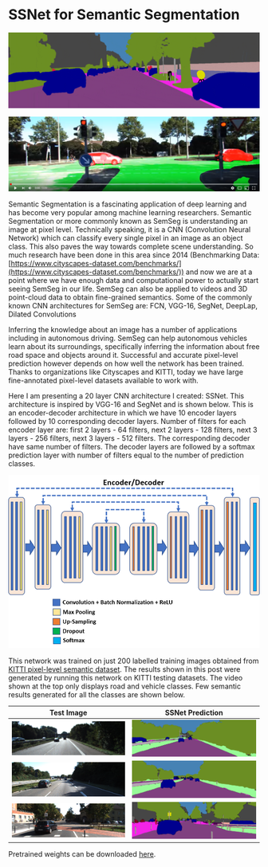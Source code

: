# SSNet for Semantic Segmentation

![](img/semseg.gif)

[![Semantic Segmentation](img/thumbnail.png)](https://youtu.be/HzW1ZUwmlTQ "Semantic Segmentation")

Semantic Segmentation is a fascinating application of deep learning and has become very popular among machine learning researchers. Semantic Segmentation or more commonly known as SemSeg is understanding an image at pixel level. Technically speaking, it is a CNN (Convolution Neural Network) which can classify every single pixel in an image as an object class. This also paves the way towards complete scene understanding. So much research have been done in this area since 2014 (Benchmarking Data: [https://www.cityscapes-dataset.com/benchmarks/](https://www.cityscapes-dataset.com/benchmarks/)) and now we are at a point where we have enough data and computational power to actually start seeing SemSeg in our life. SemSeg can also be applied to videos and 3D point-cloud data to obtain fine-grained semantics. Some of the commonly known CNN architectures for SemSeg are: FCN, VGG-16, SegNet, DeepLap, Dilated Convolutions

Inferring the knowledge about an image has a number of applications including in autonomous driving. SemSeg can help autonomous vehicles learn about its surroundings, specifically inferring the information about free road space and objects around it. Successful and accurate pixel-level prediction however depends on how well the network has been trained. Thanks to organizations like Cityscapes and KITTI, today we have large fine-annotated pixel-level datasets available to work with.

Here I am presenting a 20 layer CNN architecture I created: SSNet. This architecture is inspired by VGG-16 and SegNet and is shown below. This is an encoder-decoder architecture in which we have 10 encoder layers followed by 10 corresponding decoder layers. Number of filters for each encoder layer are: first 2 layers - 64 filters, next 2 layers - 128 filters, next 3 layers - 256 filters, next 3 layers - 512 filters. The corresponding decoder have same number of filters. The decoder layers are followed by a softmax prediction layer with number of filters equal to the number of prediction classes.

![](img/SSNet.png)

This network was trained on just 200 labelled training images obtained from [KITTI pixel-level semantic dataset](http://www.cvlibs.net/datasets/kitti/eval_semseg.php?benchmark=semantics2015). The results shown in this post were generated by running this network on KITTI testing datasets. The video shown at the top only displays road and vehicle classes. Few semantic results generated for all the classes are shown below.  

| Test Image                        |  SSNet Prediction                 |
|:---------------------------------:|:---------------------------------:|
|![](img/test1.png) | ![](img/pred1.png)|
|![](img/test2.png) | ![](img/pred2.png)|
|![](img/test3.png) | ![](img/pred3.png)|

Pretrained weights can be downloaded [here](https://drive.google.com/open?id=1KG_-paGZmyxnSfPZGEv7uq_vTduXrLr3).

